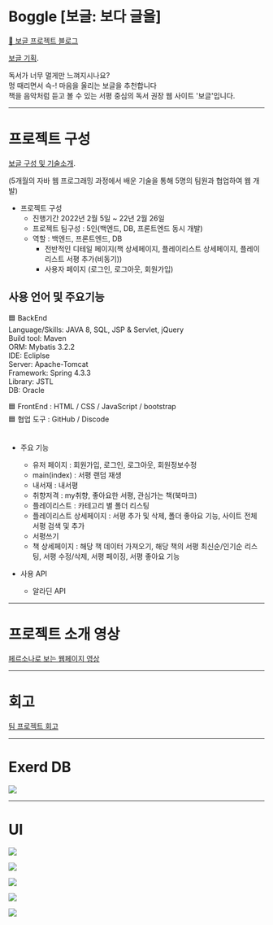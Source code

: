 # Boggle [보글: 보다 글을] 
[📘 보글 프로젝트 블로그](https://velog.io/@may_yun/series/%ED%8C%80%ED%94%84%EB%A1%9C%EC%A0%9D%ED%8A%B8%EB%B3%B4%EA%B8%80%EB%B3%B4%EB%8B%A4%EA%B8%80%EC%9D%84)

[보글 기획](https://velog.io/@may_yun/3%EC%B0%A8-%ED%94%84%EB%A1%9C%EC%A0%9D%ED%8A%B8-%ED%8C%80-%ED%94%84%EB%A1%9C%EC%A0%9D%ED%8A%B8-Boggle-%EC%84%9C%ED%8F%89-%EC%9E%AC%EC%83%9D-%EC%9B%B9%EC%82%AC%EC%9D%B4%ED%8A%B8-%EA%B8%B0%ED%9A%8D-%EB%B0%8F-Front-End).

독서가 너무 멀게만 느껴지시나요?<br>
멍 때리면서 슥-! 마음을 울리는 보글을 추천합니다<br>
책을 음악처럼 듣고 볼 수 있는 서평 중심의 독서 권장 웹 사이트 '보글'입니다.<br>

---

# 프로젝트 구성 
[보글 구성 및 기술소개](https://velog.io/@may_yun/3%EC%B0%A8-%ED%94%84%EB%A1%9C%EC%A0%9D%ED%8A%B8-%ED%8C%80-%ED%94%84%EB%A1%9C%EC%A0%9D%ED%8A%B8-Boggle-%EC%84%9C%ED%8F%89-%EC%9E%AC%EC%83%9D-%EC%9B%B9%EC%82%AC%EC%9D%B4%ED%8A%B8-%EA%B8%B0%EC%88%A0-%EC%86%8C%EA%B0%9C).

(5개월의 자바 웹 프로그래밍 과정에서 배운 기술을 통해 5명의 팀원과 협업하여 웹 개발)

- 프로젝트 구성
  - 진행기간 2022년 2월 5일 ~ 22년 2월 26일
  - 프로젝트 팀구성 : 5인(백엔드, DB, 프론트엔드 동시 개발)
  - 역할 : 백엔드, 프론트엔드, DB
    - 전반적인 디테일 페이지(책 상세페이지, 플레이리스트 상세페이지, 플레이리스트 서평 추가(비동기))
    - 사용자 페이지 (로그인, 로그아웃, 회원가입)

## 사용 언어 및 주요기능

🟦 BackEnd<br>
Language/Skills: JAVA 8, SQL, JSP & Servlet, jQuery<br>
Build tool: Maven<br>
ORM: Mybatis 3.2.2<br>
IDE: Ecliplse<br>
Server: Apache-Tomcat<br>
Framework: Spring 4.3.3<br>
Library: JSTL<br>
DB: Oracle<br>

🟦 FrontEnd : HTML / CSS / JavaScript / bootstrap<br>
🟦 협업 도구 : GitHub / Discode<br>
<br>

- 주요 기능
  - 유저 페이지 : 회원가입, 로그인, 로그아웃, 회원정보수정
  - main(index) : 서평 랜덤 재생
  - 내서재 : 내서평
  - 취향저격 : my취향, 좋아요한 서평, 관심가는 책(북마크)
  - 플레이리스트 : 카테고리 별 폴더 리스팅
  - 플레이리스트 상세페이지 : 서평 추가 및 삭제, 폴더 좋아요 기능, 사이트 전체 서평 검색 및 추가
  - 서평쓰기
  - 책 상세페이지 : 해당 책 데이터 가져오기, 해당 책의 서평 최신순/인기순 리스팅, 서평 수정/삭제, 서평 페이징, 서평 좋아요 기능
  
- 사용 API
  - 알라딘 API
  
---

# 프로젝트 소개 영상
[페르소나로 보는 웹페이지 영상](https://velog.io/@may_yun/3%EC%B0%A8-%ED%94%84%EB%A1%9C%EC%A0%9D%ED%8A%B8-%ED%8C%80-%ED%94%84%EB%A1%9C%EC%A0%9D%ED%8A%B8-Boggle-%EC%84%9C%ED%8F%89-%EC%9E%AC%EC%83%9D-%EC%9B%B9%EC%82%AC%EC%9D%B4%ED%8A%B8-%EC%98%81%EC%83%81%EC%9C%BC%EB%A1%9C%EB%B3%B4%EB%8A%94-%EC%99%84%EC%84%B1-%ED%8E%98%EC%9D%B4%EC%A7%80)

---

# 회고
[팀 프로젝트 회고](https://velog.io/@may_yun/3%EC%B0%A8-%ED%94%84%EB%A1%9C%EC%A0%9D%ED%8A%B8-%EC%B2%AB-%ED%8C%80-%ED%94%84%EB%A1%9C%EC%A0%9D%ED%8A%B8-Boggle%EC%9D%98-%ED%8C%80-%ED%9A%8C%EA%B3%A0-KPT)

---

# Exerd DB
![](https://velog.velcdn.com/images/may_yun/post/83c6ae95-982f-4d77-ab21-9e56cf13f83a/image.png)

---

# UI
![](https://velog.velcdn.com/images/may_yun/post/2360316d-d3b6-40ae-b97b-3d4054bbe0bc/image.png)

![](https://velog.velcdn.com/images/may_yun/post/b6c3d514-bfc8-41e6-a58d-725a9d6c25ba/image.png)

![](https://velog.velcdn.com/images/may_yun/post/de471077-9c9c-4a52-b95c-5aabfe6a7314/image.png)

![](https://velog.velcdn.com/images/may_yun/post/86817a8f-a89a-408a-908c-083f5f713f31/image.png)


![](https://velog.velcdn.com/images/may_yun/post/8d2b84b2-f848-4ab3-a1d9-21ab36b95c2c/image.png)


